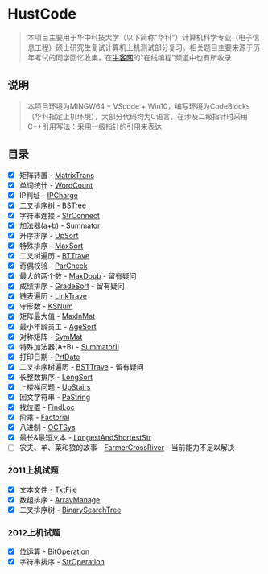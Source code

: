 # HustCode

>本项目主要用于华中科技大学（以下简称"华科"）计算机科学专业（电子信息工程）硕士研究生复试计算机上机测试部分复习。相关题目主要来源于历年考试的同学回忆收集，在[牛客网](https://www.nowcoder.com)的"在线编程"频道中也有所收录

## 说明

> 本项目环境为MINGW64 + VScode + Win10，编写环境为CodeBlocks（华科指定上机环境），大部分代码均为C语言，在涉及二级指针时采用C++引用写法：采用一级指针的引用来表达

## 目录

- [x] 矩阵转置 - [MatrixTrans](code/MatrixTrans.c)
- [x] 单词统计 - [WordCount](code/WordCount.c)
- [x] IP判址 - [IPCharge](code/IPCharge.c)
- [x] 二叉排序树 - [BSTree](code/BSTree.cpp)
- [x] 字符串连接 - [StrConnect](code/StrConnect.c)
- [x] 加法器(a+b) - [Summator](code/Summator.c)
- [x] 升序排序 - [UpSort](code/UpSort.c)
- [x] 特殊排序 - [MaxSort](code/MaxSort.c)
- [x] 二叉树遍历 - [BTTrave](code/BTTrave.cpp)
- [x] 奇偶校验 - [ParCheck](code/ParCheck.cpp)
- [x] 最大的两个数 - [MaxDoub](code/MaxDoub.c) - 留有疑问
- [x] 成绩排序 - [GradeSort](code/GradeSort.c) - 留有疑问
- [x] 链表遍历 - [LinkTrave](code/LinkTrave.cpp)
- [x] 守形数 - [KSNum](code/KSNum.c)
- [x] 矩阵最大值 - [MaxInMat](code/MaxInMat.c)
- [x] 最小年龄员工 - [AgeSort](code/AgeSort.c)
- [x] 对称矩阵 - [SymMat](code/SymMat.c)
- [x] 特殊加法器(A+B) - [SummatorII](code/SummatorII.c)
- [x] 打印日期 - [PrtDate](code/PrtDate.c)
- [x] 二叉排序树遍历 - [BSTTrave](code/BSTTrave.cpp) - 留有疑问
- [x] 长整数排序 - [LongSort](code/LongSort.c)
- [x] 上楼梯问题 - [UpStairs](code/UpStairs.c)
- [x] 回文字符串 - [PaString](code/PaString.c)
- [x] 找位置 - [FindLoc](code/FindLoc.c)
- [x] 阶乘 - [Factorial](code/Factorial.c)
- [x] 八进制 - [OCTSys](code/OCTSys.c)
- [x] 最长&最短文本 - [LongestAndShortestStr](code/LongestAndShortestStr.cpp)
- [ ] 农夫、羊、菜和狼的故事 - [FarmerCrossRiver](code/FarmerCrossRiver.c) - 当前能力不足以解决

### 2011上机试题

- [x] 文本文件 - [TxtFile](code/2011/TxtFile.c)
- [x] 数组排序 - [ArrayManage](code/2011/ArrayManage.c)
- [x] 二叉排序树 - [BinarySearchTree](code/2011/BinarySearchTree.cpp)

### 2012上机试题

- [x] 位运算 - [BitOperation](code/2012/BitOperation.c)
- [x] 字符串排序 - [StrOperation](code/2012/StrOperation.c)
